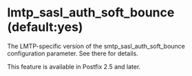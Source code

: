 # lmtp_sasl_auth_soft_bounce (default:yes) 

 The LMTP-specific version of the smtp_sasl_auth_soft_bounce
configuration parameter.  See there for details. 

 This feature is available in Postfix 2.5 and later. 


